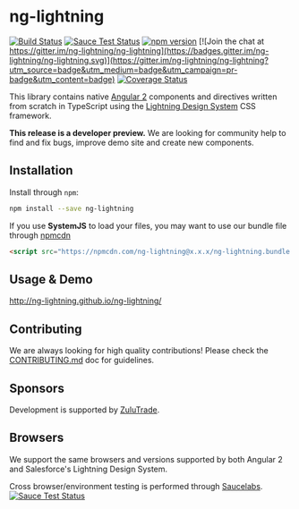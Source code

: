# ng-lightning

[![Build Status](https://travis-ci.org/ng-lightning/ng-lightning.svg?branch=master)](https://travis-ci.org/ng-lightning/ng-lightning)
[![Sauce Test Status](https://saucelabs.com/buildstatus/ng-lightning)](https://saucelabs.com/u/ng-lightning)
[![npm version](https://badge.fury.io/js/ng-lightning.svg)](https://www.npmjs.com/package/ng-lightning)
[![Join the chat at https://gitter.im/ng-lightning/ng-lightning](https://badges.gitter.im/ng-lightning/ng-lightning.svg)](https://gitter.im/ng-lightning/ng-lightning?utm_source=badge&utm_medium=badge&utm_campaign=pr-badge&utm_content=badge)
[![Coverage Status](https://coveralls.io/repos/github/ng-lightning/ng-lightning/badge.svg?branch=coveralls)](https://coveralls.io/github/ng-lightning/ng-lightning?branch=coveralls)

This library contains native [Angular 2](https://angular.io/) components and directives written from scratch in TypeScript using the [Lightning Design System](https://www.lightningdesignsystem.com/) CSS framework.

**This release is a developer preview.** We are looking for community help to find and fix bugs, improve demo site and create new components.

## Installation

Install through `npm`:

```bash
npm install --save ng-lightning
```

If you use **SystemJS** to load your files, you may want to use our bundle file through [npmcdn](https://npmcdn.com/)

```html
<script src="https://npmcdn.com/ng-lightning@x.x.x/ng-lightning.bundle.js"></script>
```

## Usage & Demo
http://ng-lightning.github.io/ng-lightning/


## Contributing

We are always looking for high quality contributions! Please check the [CONTRIBUTING.md](CONTRIBUTING.md) doc for guidelines.


## Sponsors

Development is supported by [ZuluTrade](http://zulutrade.com/).


## Browsers

We support the same browsers and versions supported by both Angular 2 and Salesforce's Lightning Design System.

Cross browser/environment testing is performed through [Saucelabs](https://saucelabs.com/).  
[![Sauce Test Status](https://saucelabs.com/browser-matrix/ng-lightning.svg)](https://saucelabs.com/u/ng-lightning)
